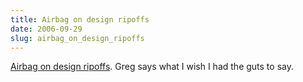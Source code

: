 ```yaml
---
title: Airbag on design ripoffs
date: 2006-09-29
slug: airbag_on_design_ripoffs
---
```

<p><a href="http://www.airbagindustries.com/archives/airbag/scab.php">Airbag on design ripoffs</a>. Greg says what I wish I had the guts to say.</p>